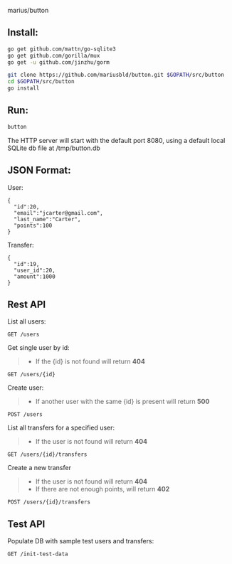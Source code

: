 marius/button

## Install:
```sh
go get github.com/mattn/go-sqlite3
go get github.com/gorilla/mux
go get -u github.com/jinzhu/gorm

git clone https://github.com/mariusbld/button.git $GOPATH/src/button
cd $GOPATH/src/button
go install
```
## Run:
```sh
button
```
The HTTP server will start with the default port 8080, using a default local SQLite db file at /tmp/button.db

## JSON Format: 
User:
```
{
  "id":20,
  "email":"jcarter@gmail.com",
  "last_name":"Carter",
  "points":100
}
```
Transfer:
```
{
  "id":19,
  "user_id":20,
  "amount":1000
}
```

## Rest API
List all users:
```http
GET /users
```
Get single user by id:
>- If the {id} is not found will return **404**
```http
GET /users/{id}
```
Create user:
>- If another user with the same {id} is present will return **500**
```http
POST /users
```
List all transfers for a specified user:
>- If the user is not found will return **404**
```http
GET /users/{id}/transfers
```
Create a new transfer
>- If the user is not found will return **404**
>- If there are not enough points, will return **402**
```http
POST /users/{id}/transfers
```

## Test API
Populate DB with sample test users and transfers:
```http
GET /init-test-data
```
